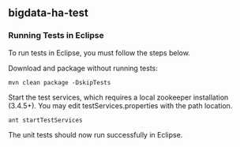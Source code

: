 ## bigdata-ha-test ##

### Running Tests in Eclipse ###

To run tests in Eclipse, you must follow the steps below.

Download and package without running tests:

```
mvn clean package -DskipTests
```

Start the test services, which requires a local zookeeper installation (3.4.5+).   You may edit testServices.properties with the path location.

```
ant startTestServices
```

The unit tests should now run successfully in Eclipse.
